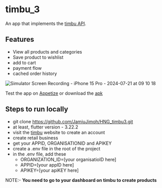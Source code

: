 # timbu_3
An app that implements the [timbu API](https://docs.timbu.cloud/api/intro).
## Features
- View all products and categories
- Save product to wishlist
- add to cart
- payment flow
- cached order history

![Simulator Screen Recording - iPhone 15 Pro - 2024-07-21 at 09 10 18](https://github.com/user-attachments/assets/e2b14b82-daad-495e-9209-0af9c2fa29ff)



Test the app on [Appetize](https://appetize.io/app/b_2x5sa7gzmzimvvsjgmbxomhfyu?device=pixel7&osVersion=13.0)
or download the [apk](https://drive.google.com/file/d/151JBVvXiwgau4RQwf1fUY5qQLpubH87_/view?usp=sharing)

## Steps to run locally
 - git clone https://github.com/JamiuJimoh/HNG_timbu3.git
 - at least, flutter version - 3.22.2
 - visit the [timbu](https://timbu.cloud/) website to create an account
 - create retail business
 - get your APPID, ORGANISATIONID and APIKEY
 - create a .env file in the root of the project
 - in the .env file, add these
     - ORGANIZATION_ID=[your organisatioID here]
     - APPID=[your appID here]
     - APIKEY=[your apiKEY here]
       

NOTE:- **You need to go to your dashboard on timbu to create products**
